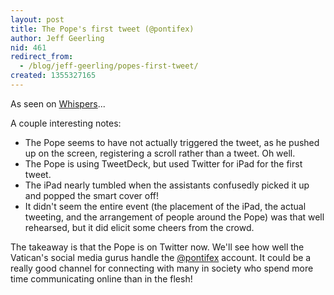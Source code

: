 ```yaml
---
layout: post
title: The Pope's first tweet (@pontifex)
author: Jeff Geerling
nid: 461
redirect_from:
  - /blog/jeff-geerling/popes-first-tweet/
created: 1355327165
---
```

As seen on <a href="http://whispersintheloggia.blogspot.com/2012/12/habemuspapam-pope-tweets.html">Whispers</a>...

A couple interesting notes:

<ul>
<li>The Pope seems to have not actually triggered the tweet, as he pushed up on the screen, registering a scroll rather than a tweet. Oh well.</li>
<li>The Pope is using TweetDeck, but used Twitter for iPad for the first tweet.</li>
<li>The iPad nearly tumbled when the assistants confusedly picked it up and popped the smart cover off!</li>
<li>It didn't seem the entire event (the placement of the iPad, the actual tweeting, and the arrangement of people around the Pope) was that well rehearsed, but it did elicit some cheers from the crowd.</li>
</ul>

The takeaway is that the Pope is on Twitter now. We'll see how well the Vatican's social media gurus handle the <a href="https://twitter.com/Pontifex">@pontifex</a> account. It could be a really good channel for connecting with many in society who spend more time communicating online than in the flesh!
